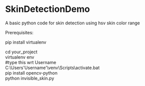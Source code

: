 # SkinDetectionDemo
A basic python code for skin detection using hsv skin color range

Prerequisites: <br/>

pip install virtualenv <br/>

cd your_project <br/>
virtualenv env <br/>
#type this wrt Username <br/>
C:\Users\'Username'\venv\Scripts\activate.bat <br/>
pip install opencv-python <br/>
python invisible_skin.py <br/>
